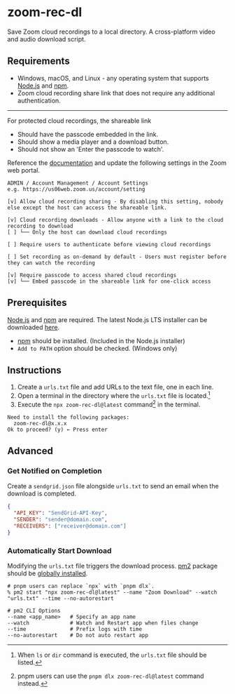 # zoom-rec-dl

Save Zoom cloud recordings to a local directory. A cross-platform video and audio download script.

## Requirements

- Windows, macOS, and Linux - any operating system that supports [Node.js] and [npm].
- Zoom cloud recording share link that does not require any additional authentication.

[node.js]: https://nodejs.org/
[npm]: https://www.npmjs.com/

---

For protected cloud recordings, the shareable link

- Should have the passcode embedded in the link.
- Should show a media player and a download button.
- Should not show an 'Enter the passcode to watch'.

Reference the [documentation](https://support.zoom.us/hc/en-us/articles/11692220055821) and update the following settings in the Zoom web portal.

```
ADMIN / Account Management / Account Settings
e.g. https://us06web.zoom.us/account/setting

[v] Allow cloud recording sharing - By disabling this setting, nobody else except the host can access the shareable link.

[v] Cloud recording downloads - Allow anyone with a link to the cloud recording to download
[ ] └── Only the host can download cloud recordings

[ ] Require users to authenticate before viewing cloud recordings

[ ] Set recording as on-demand by default - Users must register before they can watch the recording

[v] Require passcode to access shared cloud recordings
[v] └── Embed passcode in the shareable link for one-click access
```

## Prerequisites

[Node.js] and [npm] are required. The latest Node.js LTS installer can be downloaded [here](https://nodejs.org/en/download/).

- [npm] should be installed. (Included in the Node.js installer)
- `Add to PATH` option should be checked. (Windows only)

## Instructions

1. Create a `urls.txt` file and add URLs to the text file, one in each line.
2. Open a terminal in the directory where the `urls.txt` file is located.[^open-terminal]
3. Execute the `npx zoom-rec-dl@latest` command[^pnpm] in the terminal.

[^open-terminal]: When `ls` or `dir` command is executed, the `urls.txt` file should be listed.
[^pnpm]: pnpm users can use the `pnpm dlx zoom-rec-dl@latest` command instead.

```
Need to install the following packages:
  zoom-rec-dl@x.x.x
Ok to proceed? (y) ← Press enter
```

## Advanced

### Get Notified on Completion

Create a `sendgrid.json` file alongside `urls.txt` to send an email when the download is completed.

```json
{
  "API_KEY": "SendGrid-API-Key",
  "SENDER": "sender@domain.com",
  "RECEIVERS": ["receiver@domain.com"]
}
```

### Automatically Start Download

Modifying the `urls.txt` file triggers the download process. [pm2] package should be [globally installed].

[pm2]: https://github.com/Unitech/pm2#readme
[globally installed]: https://pm2.keymetrics.io/docs/usage/quick-start/

```shell
# pnpm users can replace `npx` with `pnpm dlx`.
% pm2 start "npx zoom-rec-dl@latest" --name "Zoom Download" --watch "urls.txt" --time --no-autorestart
```

```shell
# pm2 CLI Options
--name <app_name>   # Specify an app name
--watch             # Watch and Restart app when files change
--time              # Prefix logs with time
--no-autorestart    # Do not auto restart app
```
